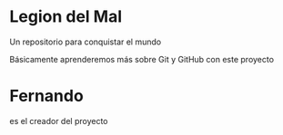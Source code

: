 # Legion del Mal
Un repositorio para conquistar el mundo

Básicamente aprenderemos más sobre Git y GitHub con este proyecto


# Fernando
es el creador del proyecto

